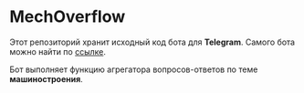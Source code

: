 MechOverflow
============

Этот репозиторий хранит исходный код бота для **Telegram**. Самого бота можно найти по [ссылке](https://t.me/MechOverflowBot).

Бот выполняет функцию агрегатора вопросов-ответов по теме **машиностроения**. 
